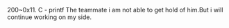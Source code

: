 200~0x11. C - printf
The teammate i am not able to get hold of him.But i will continue working on my side.
